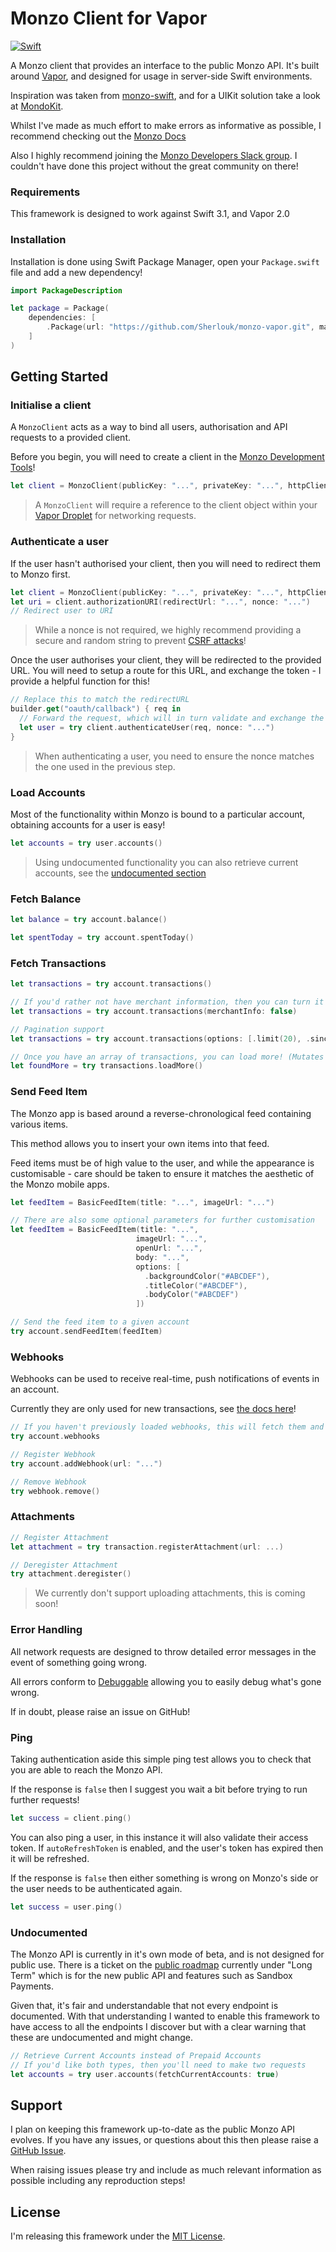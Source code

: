 # Monzo Client for Vapor

[![Swift](https://img.shields.io/badge/Swift-3.1-orange.svg?style=flat)](https://swift.org)

A Monzo client that provides an interface to the public Monzo API. It's built around [Vapor](https://vapor.codes/), and designed for usage in server-side Swift environments.

Inspiration was taken from [monzo-swift](https://github.com/marius-serban/monzo-swift), and for a UIKit solution take a look at [MondoKit](https://github.com/pollarm/MondoKit).

Whilst I've made as much effort to make errors as informative as possible, I recommend checking out the [Monzo Docs](https://monzo.com/docs/#introduction)

Also I highly recommend joining the [Monzo Developers Slack group](https://devslack.monzo.com). I couldn't have done this project without the great community on there!

### Requirements

This framework is designed to work against Swift 3.1, and Vapor 2.0

### Installation

Installation is done using Swift Package Manager, open your `Package.swift` file and add a new dependency!

```swift
import PackageDescription

let package = Package(
    dependencies: [
        .Package(url: "https://github.com/Sherlouk/monzo-vapor.git", majorVersion: 1),
    ]
)
```

## Getting Started

### Initialise a client

A `MonzoClient` acts as a way to bind all users, authorisation and API requests to a provided client.

Before you begin, you will need to create a client in the [Monzo Development Tools](https://developers.getmondo.co.uk/)!

```swift
let client = MonzoClient(publicKey: "...", privateKey: "...", httpClient: Droplet.client)
```

> A `MonzoClient` will require a reference to the client object within your [Vapor Droplet](https://docs.vapor.codes/2.0/vapor/droplet/) for networking requests.

### Authenticate a user

If the user hasn't authorised your client, then you will need to redirect them to Monzo first.

```swift
let client = MonzoClient(publicKey: "...", privateKey: "...", httpClient: Droplet.client)
let uri = client.authorizationURI(redirectUrl: "...", nonce: "...")
// Redirect user to URI
```

> While a nonce is not required, we highly recommend providing a secure and random string to prevent [CSRF attacks](https://www.owasp.org/index.php/Cross-Site_Request_Forgery_%28CSRF%29)!

Once the user authorises your client, they will be redirected to the provided URL.
You will need to setup a route for this URL, and exchange the token - I provide a helpful function for this!

```swift
// Replace this to match the redirectURL
builder.get("oauth/callback") { req in
  // Forward the request, which will in turn validate and exchange the token
  let user = try client.authenticateUser(req, nonce: "...")
}
```

> When authenticating a user, you need to ensure the nonce matches the one used in the previous step.

### Load Accounts

Most of the functionality within Monzo is bound to a particular account, obtaining accounts for a user is easy!

```swift
let accounts = try user.accounts()
```

> Using undocumented functionality you can also retrieve current accounts, see the [undocumented section](https://github.com/Sherlouk/monzo-vapor#undocumented)

### Fetch Balance

```swift
let balance = try account.balance()

let spentToday = try account.spentToday()
```

### Fetch Transactions

```swift
let transactions = try account.transactions()

// If you'd rather not have merchant information, then you can turn it off
let transactions = try account.transactions(merchantInfo: false)

// Pagination support
let transactions = try account.transactions(options: [.limit(20), .since("2015-10-10T23:00:00Z")])

// Once you have an array of transactions, you can load more! (Mutates provided array of transactions)
let foundMore = try transactions.loadMore()
```

### Send Feed Item

The Monzo app is based around a reverse-chronological feed containing various items.

This method allows you to insert your own items into that feed.

Feed items must be of high value to the user, and while the appearance is customisable - care should be taken to ensure it matches the aesthetic of the Monzo mobile apps.

```swift
let feedItem = BasicFeedItem(title: "...", imageUrl: "...")

// There are also some optional parameters for further customisation
let feedItem = BasicFeedItem(title: "...",
                            imageUrl: "...",
                            openUrl: "...",
                            body: "...",
                            options: [
                              .backgroundColor("#ABCDEF"),
                              .titleColor("#ABCDEF"),
                              .bodyColor("#ABCDEF")
                            ])

// Send the feed item to a given account
try account.sendFeedItem(feedItem)
```

### Webhooks

Webhooks can be used to receive real-time, push notifications of events in an account.

Currently they are only used for new transactions, see [the docs here](https://monzo.com/docs/#transaction-created)!

```swift
// If you haven't previously loaded webhooks, this will fetch them and then return them
try account.webhooks

// Register Webhook
try account.addWebhook(url: "...")

// Remove Webhook
try webhook.remove()
```

### Attachments

```swift
// Register Attachment
let attachment = try transaction.registerAttachment(url: ...)

// Deregister Attachment
try attachment.deregister()
```

> We currently don't support uploading attachments, this is coming soon!

### Error Handling

All network requests are designed to throw detailed error messages in the event of something going wrong.

All errors conform to [Debuggable](https://docs.vapor.codes/2.0/debugging/overview/) allowing you to easily debug what's gone wrong.

If in doubt, please raise an issue on GitHub!

### Ping

Taking authentication aside this simple ping test allows you to check that you are able to reach the Monzo API.

If the response is `false` then I suggest you wait a bit before trying to run further requests!

```swift
let success = client.ping()
```

You can also ping a user, in this instance it will also validate their access token.  If `autoRefreshToken` is enabled, and the user's token has expired then it will be refreshed.

If the response is `false` then either something is wrong on Monzo's side or the user needs to be authenticated again.

```swift
let success = user.ping()
```

### Undocumented

The Monzo API is currently in it's own mode of beta, and is not designed for public use. There is a ticket on the [public roadmap](https://trello.com/b/9tcaMB4w/monzo-transparent-product-roadmap) currently under "Long Term" which is for the new public API and features such as Sandbox Payments.

Given that, it's fair and understandable that not every endpoint is documented. With that understanding I wanted to enable this framework to have access to all the endpoints I discover but with a clear warning that these are undocumented and might change.

```swift
// Retrieve Current Accounts instead of Prepaid Accounts
// If you'd like both types, then you'll need to make two requests
let accounts = try user.accounts(fetchCurrentAccounts: true)
```

## Support

I plan on keeping this framework up-to-date as the public Monzo API evolves. If you have any issues, or questions about this then please raise a [GitHub Issue](https://github.com/Sherlouk/monzo-vapor/issues/new).

When raising issues please try and include as much relevant information as possible including any reproduction steps!

## License

I'm releasing this framework under the [MIT License](https://github.com/Sherlouk/monzo-vapor/blob/master/LICENSE.md).
